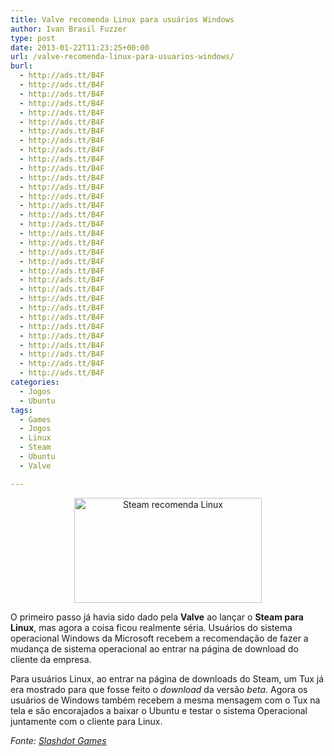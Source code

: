```yaml
---
title: Valve recomenda Linux para usuários Windows
author: Ivan Brasil Fuzzer
type: post
date: 2013-01-22T11:23:25+00:00
url: /valve-recomenda-linux-para-usuarios-windows/
burl:
  - http://ads.tt/B4F
  - http://ads.tt/B4F
  - http://ads.tt/B4F
  - http://ads.tt/B4F
  - http://ads.tt/B4F
  - http://ads.tt/B4F
  - http://ads.tt/B4F
  - http://ads.tt/B4F
  - http://ads.tt/B4F
  - http://ads.tt/B4F
  - http://ads.tt/B4F
  - http://ads.tt/B4F
  - http://ads.tt/B4F
  - http://ads.tt/B4F
  - http://ads.tt/B4F
  - http://ads.tt/B4F
  - http://ads.tt/B4F
  - http://ads.tt/B4F
  - http://ads.tt/B4F
  - http://ads.tt/B4F
  - http://ads.tt/B4F
  - http://ads.tt/B4F
  - http://ads.tt/B4F
  - http://ads.tt/B4F
  - http://ads.tt/B4F
  - http://ads.tt/B4F
  - http://ads.tt/B4F
  - http://ads.tt/B4F
  - http://ads.tt/B4F
  - http://ads.tt/B4F
  - http://ads.tt/B4F
  - http://ads.tt/B4F
  - http://ads.tt/B4F
categories:
  - Jogos
  - Ubuntu
tags:
  - Games
  - Jogos
  - Linux
  - Steam
  - Ubuntu
  - Valve

---
```

<p style="text-align: center;">
  <a href="http://www.ubuntero.com.br/wp-content/uploads/2013/01/Steam-Linux-Beta.jpg" rel="lightbox"><img class="size-medium wp-image-4467 aligncenter" title="Steam recomenda Linux" alt="Steam recomenda Linux" src="http://www.ubuntero.com.br/wp-content/uploads/2013/01/Steam-Linux-Beta-300x168.jpg" width="300" height="168" /></a>
</p>

O primeiro passo já havia sido dado pela **Valve** ao lançar o **Steam para Linux**, mas agora a coisa ficou realmente séria. Usuários do sistema operacional Windows da Microsoft recebem a recomendação de fazer a mudança de sistema operacional ao entrar na página de download do cliente da empresa.

Para usuários Linux, ao entrar na página de downloads do Steam, um Tux já era mostrado para que fosse feito o _download_ da versão _beta_. Agora os usuários de Windows também recebem a mesma mensagem com o Tux na tela e são encorajados a baixar o Ubuntu e testar o sistema Operacional juntamente com o cliente para Linux.

_Fonte: <a href="http://games.slashdot.org/story/13/01/21/2021206/valve-starts-promoting-steam-for-linux-to-windows-users" target="_blank" rel="nofollow">Slashdot Games</a>_
